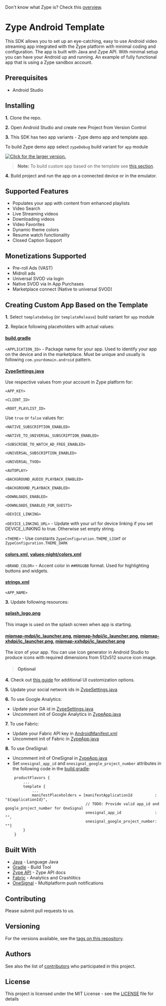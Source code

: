 Don't know what Zype is? Check this [overview](http://www.zype.com/).

# Zype Android Template

This SDK allows you to set up an eye-catching, easy to use Android video streaming app integrated with the Zype platform with minimal coding and configuration. The app is built with Java and Zype API. With minimal setup you can have your Android up and running.
An example of fully functional app that is using a Zype sandbox account.


## Prerequisites

- Android Studio

## Installing

**1.** Clone the repo.

**2.** Open Android Studio and create new Project from Version Control

**3.** This SDK has two app variants - Zype demo app and template app.

   To build Zype demo app select `zypeDebug` build variant for `app` module

   <a href="https://drive.google.com/uc?export=view&id=1g7YOrIgbfIJLljrXsi4oRC8efrWygIly"><img src="https://drive.google.com/uc?export=view&id=1g7YOrIgbfIJLljrXsi4oRC8efrWygIly" style="width: auto; height: auto" title="Click for the larger version." /></a>

> **Note:** To build custom app based on the template see [this section](#template).

**4.** Build project and run the app on a connected device or in the emulator.

## Supported Features

- Populates your app with content from enhanced playlists
- Video Search
- Live Streaming videos
- Downloading videos
- Video Favorites
- Dynamic theme colors
- Resume watch functionality
- Closed Caption Support

## Monetizations Supported

- Pre-roll Ads (VAST)
- Midroll ads
- Universal SVOD via login
- Native SVOD via In App Purchases
- Marketplace connect (Native to universal SVOD)

## Creating Custom App Based on the Template<a name="template"></a>

**1.** Select `templateDebug` (or `templateRelease`) build variant for `app` module

**2.** Replace following placeholders with actual values:

####  **[build.gradle](https://github.com/zype/zype-android/blob/master/app/build.gradle)**

   `<APPLICATION_ID>` - Package name for your app. Used to identify your app on the device and in the marketplace. Must be unique and usually is following `com.yourdomain.android` pattern.

####  **[ZypeSettings.java](https://github.com/zype/zype-android/blob/master/app/src/template/java/com/zype/android/ZypeSettings.java)**

   Use respective values from your account in Zype platform for:

   `<APP_KEY>`

   `<CLIENT_ID>`

   `<ROOT_PLAYLIST_ID>`

   Use `true` or `false` values for:

   `<NATIVE_SUBSCRIPTION_ENABLED>`

   `<NATIVE_TO_UNIVERSAL_SUBSCRIPTION_ENABLED>`

   `<SUBSCRIBE_TO_WATCH_AD_FREE_ENABLED>`

   `<UNIVERSAL_SUBSCRIPTION_ENABLED>`

   `<UNIVERSAL_TVOD>`

   `<AUTOPLAY>`
   
   `<BACKGROUND_AUDIO_PLAYBACK_ENABLED>`

   `<BACKGROUND_PLAYBACK_ENABLED>`

   `<DOWNLOADS_ENABLED>`

   `<DOWNLOADS_ENABLED_FOR_GUESTS>`

   `<DEVICE_LINKING>`

   `<DEVICE_LINKING_URL>` - Update with your url for device linking if you set DEVICE_LINKING to true. Otherwise set empty string.

   `<THEME>` - Use constants `ZypeConfiguration.THEME_LIGHT` or `ZypeConfiguration.THEME_DARK`

####  **[colors.xml](https://github.com/zype/zype-android/blob/master/app/src/template/res/values/colors.xml)**, **[values-night/colors.xml](https://github.com/zype/zype-android/blob/master/app/src/template/res/values-night/colors.xml)**

   `<BRAND_COLOR>` - Accent color in `##RRGGBB` format. Used for highlighting buttons and widgets.

####  **[strings.xml](https://github.com/zype/zype-android/blob/master/app/src/template/res/values/strings.xml)**

   `<APP_NAME>`

**3.** Update following resources:

####  **[splash_logo.png](https://github.com/zype/zype-android/blob/master/app/src/template/res/drawable-xxhdpi/splash_logo.png)**

   This image is used on the splash screen when app is starting.

####  **[mipmap-mdpi/ic_launcher.png](https://github.com/zype/zype-android/blob/master/app/src/template/res/mipmap-mdpi/ic_launcher.png)**, **[mipmap-hdpi/ic_launcher.png](https://github.com/zype/zype-android/blob/master/app/src/template/res/mipmap-hdpi/ic_launcher.png)**, **[mipmap-xhdpi/ic_launcher.png](https://github.com/zype/zype-android/blob/master/app/src/template/res/mipmap-xhdpi/ic_launcher.png)**, **[mipmap-xxhdpi/ic_launcher.png](https://github.com/zype/zype-android/blob/master/app/src/template/res/mipmap-xxhdpi/ic_launcher.png)**

   The icon of your app. You can use icon generator in Android Studio to produce icons with required dimensions from 512x512 source icon image.

> #### Optional

**4.** Check out [this guide](https://github.com/zype/zype-android/blob/master/UI.md) for additional UI customization options.

**5.** Update your social network ids in [ZypeSettings.java](https://github.com/zype/zype-android/blob/master/app/src/template/java/com/zype/android/ZypeSettings.java)

**6.** To use Google Analytics:
 - Update your GA id in [ZypeSettings.java](https://github.com/zype/zype-android/blob/master/app/src/template/java/com/zype/android/ZypeSettings.java)
 - Uncomment init of Google Analytics in [ZypeApp.java](https://github.com/zype/zype-android/blob/master/app/src/main/java/com/zype/android/ZypeApp.java)

**7.** To use Fabric:
 - Update your Fabric API key in [AndroidManifest.xml](https://github.com/zype/zype-android/blob/master/app/src/main/AndroidManifest.xml)
 - Uncomment init of Fabric in [ZypeApp.java](https://github.com/zype/zype-android/blob/master/app/src/main/java/com/zype/android/ZypeApp.java)

**8.** To use OneSignal:
 - Uncomment init of OneSignal in [ZypeApp.java](https://github.com/zype/zype-android/blob/master/app/src/main/java/com/zype/android/ZypeApp.java)
 - Set `onesignal_app_id` and `onesignal_google_project_number` attributes in the following code in the [build.gradle](https://github.com/zype/zype-android/blob/master/app/build.gradle):
 ```
     productFlavors {
         ...
         template {
             ...
             manifestPlaceholders = [manifestApplicationId          : "${applicationId}",
                                     // TODO: Provide valid app_id and google_project_number for OneSignal
                                     onesignal_app_id               : "",
                                     onesignal_google_project_number: ""]
         }
     }
```



## Built With

* [Java](https://en.wikipedia.org/wiki/java) - Language Java
* [Gradle](https://gradle.org) - Build Tool
* [Zype API](http://dev.zype.com/api_docs/intro/) - Zype API docs
* [Fabric](https://get.fabric.io/) - Analytics and Crashlitics
* [OneSignal](https://onesignal.com/) - Multiplatform push notifications

## Contributing

Please submit pull requests to us.

## Versioning

For the versions available, see the [tags on this repository](https://github.com/zype/zype-android/tags).

## Authors

See also the list of [contributors](https://github.com/zype/zype-android/graphs/contributors) who participated in this project.

## License

This project is licensed under the MIT License - see the [LICENSE](LICENSE) file for details


